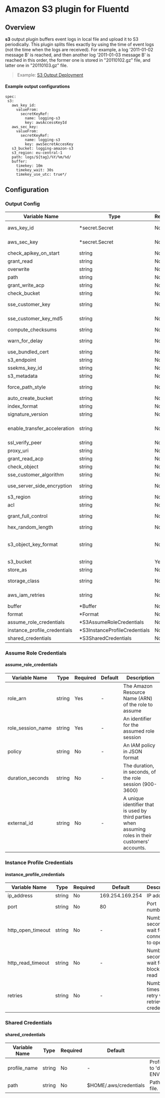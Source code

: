 # Amazon S3 plugin for Fluentd
## Overview
**s3** output plugin buffers event logs in local file and upload it to S3 periodically. This plugin splits files exactly by using the time of event logs (not the time when the logs are received). For example, a log '2011-01-02 message B' is reached, and then another log '2011-01-03 message B' is reached in this order, the former one is stored in "20110102.gz" file, and latter one in "20110103.gz" file.
>Example: [S3 Output Deployment](../../../docs/example-s3.md)

 #### Example output configurations
 ```
 spec:
  s3:
    aws_key_id:
      valueFrom:
        secretKeyRef:
          name: logging-s3
          key: awsAccessKeyId
    aws_sec_key:
      valueFrom:
        secretKeyRef:
          name: logging-s3
          key: awsSecretAccesKey
    s3_bucket: logging-amazon-s3
    s3_region: eu-central-1
    path: logs/${tag}/%Y/%m/%d/
    buffer:
      timekey: 10m
      timekey_wait: 30s
      timekey_use_utc: true*/
 ```

## Configuration
### Output Config
| Variable Name | Type | Required | Default | Description |
|---|---|---|---|---|
| aws_key_id | *secret.Secret | No | - | AWS access key id<br>[Secret](./secret.md)<br> |
| aws_sec_key | *secret.Secret | No | - | AWS secret key.<br>[Secret](./secret.md)<br> |
| check_apikey_on_start | string | No | - | Check AWS key on start<br> |
| grant_read | string | No | - | Allows grantee to read the object data and its metadata<br> |
| overwrite | string | No | - | Overwrite already existing path<br> |
| path | string | No | - | Path prefix of the files on S3<br> |
| grant_write_acp | string | No | - | Allows grantee to write the ACL for the applicable object<br> |
| check_bucket | string | No | - | Check bucket if exists or not<br> |
| sse_customer_key | string | No | - | Specifies the customer-provided encryption key for Amazon S3 to use in encrypting data<br> |
| sse_customer_key_md5 | string | No | - | Specifies the 128-bit MD5 digest of the encryption key according to RFC 1321<br> |
| compute_checksums | string | No | - | AWS SDK uses MD5 for API request/response by default<br> |
| warn_for_delay | string | No | - | Given a threshold to treat events as delay, output warning logs if delayed events were put into s3<br> |
| use_bundled_cert | string | No | - | Use aws-sdk-ruby bundled cert<br> |
| s3_endpoint | string | No | - | Custom S3 endpoint (like minio)<br> |
| ssekms_key_id | string | No | - | Specifies the AWS KMS key ID to use for object encryption<br> |
| s3_metadata | string | No | - | Arbitrary S3 metadata headers to set for the object<br> |
| force_path_style | string | No | - | If true, the bucket name is always left in the request URI and never moved to the host as a sub-domain<br> |
| auto_create_bucket | string | No | - | Create S3 bucket if it does not exists<br> |
| index_format | string | No | - | `sprintf` format for `%{index}`<br> |
| signature_version | string | No | - | Signature version for API Request (s3,v4)<br> |
| enable_transfer_acceleration | string | No | - | If true, S3 Transfer Acceleration will be enabled for uploads. IMPORTANT: You must first enable this feature on your destination S3 bucket<br> |
| ssl_verify_peer | string | No | - | If false, the certificate of endpoint will not be verified<br> |
| proxy_uri | string | No | - | URI of proxy environment<br> |
| grant_read_acp | string | No | - | Allows grantee to read the object ACL<br> |
| check_object | string | No | - | Check object before creation<br> |
| sse_customer_algorithm | string | No | - | Specifies the algorithm to use to when encrypting the object<br> |
| use_server_side_encryption | string | No | - | The Server-side encryption algorithm used when storing this object in S3 (AES256, aws:kms)<br> |
| s3_region | string | No | - | S3 region name<br> |
| acl | string | No | - | Permission for the object in S3<br> |
| grant_full_control | string | No | - | Allows grantee READ, READ_ACP, and WRITE_ACP permissions on the object<br> |
| hex_random_length | string | No | - | The length of `%{hex_random}` placeholder(4-16)<br> |
| s3_object_key_format | string | No |  %{path}%{time_slice}_%{index}.%{file_extension} | The format of S3 object keys <br> |
| s3_bucket | string | Yes | - | S3 bucket name<br> |
| store_as | string | No | - | Archive format on S3<br> |
| storage_class | string | No | - | The type of storage to use for the object(STANDARD,REDUCED_REDUNDANCY,STANDARD_IA)<br> |
| aws_iam_retries | string | No | - | The number of attempts to load instance profile credentials from the EC2 metadata service using IAM role<br> |
| buffer | *Buffer | No | - | [Buffer](./buffer.md)<br> |
| format | *Format | No | - | [Format](./format.md)<br> |
| assume_role_credentials | *S3AssumeRoleCredentials | No | - | [Assume Role Credentials](#Assume-Role-Credentials)<br> |
| instance_profile_credentials | *S3InstanceProfileCredentials | No | - | [Instance Profile Credentials](#Instance-Profile-Credentials)<br> |
| shared_credentials | *S3SharedCredentials | No | - | [Shared Credentials](#Shared-Credentials)<br> |
### Assume Role Credentials
####  assume_role_credentials

| Variable Name | Type | Required | Default | Description |
|---|---|---|---|---|
| role_arn | string | Yes | - | The Amazon Resource Name (ARN) of the role to assume<br> |
| role_session_name | string | Yes | - | An identifier for the assumed role session<br> |
| policy | string | No | - | An IAM policy in JSON format<br> |
| duration_seconds | string | No | - | The duration, in seconds, of the role session (900-3600)<br> |
| external_id | string | No | - | A unique identifier that is used by third parties when assuming roles in their customers' accounts.<br> |
### Instance Profile Credentials
####  instance_profile_credentials

| Variable Name | Type | Required | Default | Description |
|---|---|---|---|---|
| ip_address | string | No | 169.254.169.254 | IP address <br> |
| port | string | No | 80 | Port number <br> |
| http_open_timeout | string | No | - | Number of seconds to wait for the connection to open<br> |
| http_read_timeout | string | No | - | Number of seconds to wait for one block to be read<br> |
| retries | string | No | - | Number of times to retry when retrieving credentials<br> |
### Shared Credentials
####  shared_credentials

| Variable Name | Type | Required | Default | Description |
|---|---|---|---|---|
| profile_name | string | No | - | Profile name. Default to 'default' or ENV['AWS_PROFILE']<br> |
| path | string | No |  $HOME/.aws/credentials | Path to the shared file. <br> |
